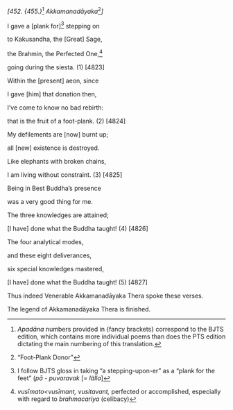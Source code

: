 *\[452. {455.}*[^1] *Akkamanadāyaka*[^2]*\]*

I gave a \[plank for\][^3] stepping on

to Kakusandha, the \[Great\] Sage,

the Brahmin, the Perfected One,[^4]

going during the siesta. (1) \[4823\]

Within the \[present\] aeon, since

I gave \[him\] that donation then,

I’ve come to know no bad rebirth:

that is the fruit of a foot-plank. (2) \[4824\]

My defilements are \[now\] burnt up;

all \[new\] existence is destroyed.

Like elephants with broken chains,

I am living without constraint. (3) \[4825\]

Being in Best Buddha’s presence

was a very good thing for me.

The three knowledges are attained;

\[I have\] done what the Buddha taught! (4) \[4826\]

The four analytical modes,

and these eight deliverances,

six special knowledges mastered,

\[I have\] done what the Buddha taught! (5) \[4827\]

Thus indeed Venerable Akkamanadāyaka Thera spoke these verses.

The legend of Akkamanadāyaka Thera is finished.

[^1]: *Apadāna* numbers provided in {fancy brackets} correspond to the
    BJTS edition, which contains more individual poems than does the PTS
    edition dictating the main numbering of this translation.

[^2]: “Foot-Plank Donor”

[^3]: I follow BJTS gloss in taking “a stepping-upon-er” as a “plank for
    the feet” (*pā - puvaravak* \[*= lälla*\]

[^4]: *vusīmato&lt;vusīmant, vusitavant,* perfected or accomplished,
    especially with regard to *brahmacariya* (celibacy)
